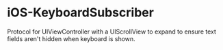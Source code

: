 # iOS-KeyboardSubscriber
Protocol for UIViewController with a UIScrollView to expand to ensure text fields aren't hidden when keyboard is shown.
